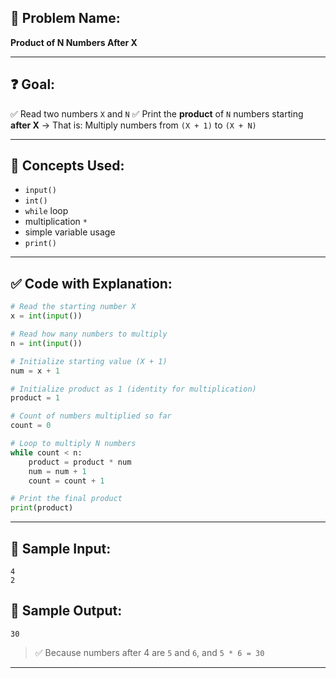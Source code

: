 ## 🧩 **Problem Name:**

**Product of N Numbers After X**

---

## ❓ **Goal:**

✅ Read two numbers `X` and `N`
✅ Print the **product** of `N` numbers starting **after X**
→ That is: Multiply numbers from `(X + 1)` to `(X + N)`

---

## 🧠 **Concepts Used:**

- `input()`
- `int()`
- `while` loop
- multiplication `*`
- simple variable usage
- `print()`

---

## ✅ **Code with Explanation:**

```python
# Read the starting number X
x = int(input())

# Read how many numbers to multiply
n = int(input())

# Initialize starting value (X + 1)
num = x + 1

# Initialize product as 1 (identity for multiplication)
product = 1

# Count of numbers multiplied so far
count = 0

# Loop to multiply N numbers
while count < n:
    product = product * num
    num = num + 1
    count = count + 1

# Print the final product
print(product)
```

---

## 🧪 **Sample Input:**

```
4
2
```

## 🧾 **Sample Output:**

```
30
```

> ✅ Because numbers after 4 are `5` and `6`, and `5 * 6 = 30`

---
